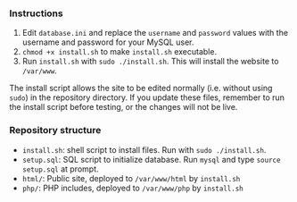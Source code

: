 ### Instructions
1. Edit `database.ini` and replace the `username` and `password` values with
   the username and password for your MySQL user.
2. `chmod +x install.sh` to make `install.sh` executable.
3. Run `install.sh` with `sudo ./install.sh`. This will install the website
   to `/var/www`.

The install script allows the site to be edited normally (i.e. without using
`sudo`) in the repository directory. If you update these files, remember to
run the install script before testing, or the changes will not be live.

### Repository structure
- `install.sh`: shell script to install files. Run with `sudo ./install.sh`.
- `setup.sql`: SQL script to initialize database. Run `mysql` and type `source setup.sql` at prompt.
- `html/`: Public site, deployed to `/var/www/html` by `install.sh`
- `php/`: PHP includes, deployed to `/var/www/php` by `install.sh`
